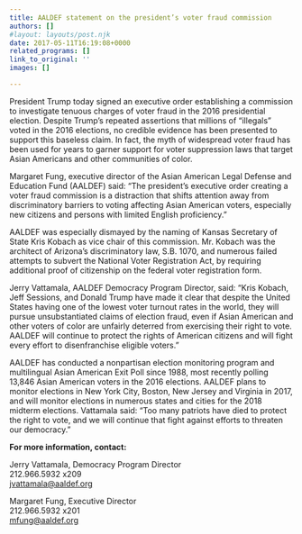 ```yaml
---
title: AALDEF statement on the president’s voter fraud commission
authors: []
#layout: layouts/post.njk
date: 2017-05-11T16:19:08+0000
related_programs: []
link_to_original: ''
images: []

---
```

President Trump today signed an executive order establishing a commission to investigate tenuous charges of voter fraud in the 2016 presidential election. Despite Trump’s repeated assertions that millions of “illegals” voted in the 2016 elections, no credible evidence has been presented to support this baseless claim. In fact, the myth of widespread voter fraud has been used for years to garner support for voter suppression laws that target Asian Americans and other communities of color.

Margaret Fung, executive director of the Asian American Legal Defense and Education Fund (AALDEF) said: “The president’s executive order creating a voter fraud commission is a distraction that shifts attention away from discriminatory barriers to voting affecting Asian American voters, especially new citizens and persons with limited English proficiency.”

AALDEF was especially dismayed by the naming of Kansas Secretary of State Kris Kobach as vice chair of this commission. Mr. Kobach was the architect of Arizona’s discriminatory law, S.B. 1070, and numerous failed attempts to subvert the National Voter Registration Act, by requiring additional proof of citizenship on the federal voter registration form.

Jerry Vattamala, AALDEF Democracy Program Director, said: “Kris Kobach, Jeff Sessions, and Donald Trump have made it clear that despite the United States having one of the lowest voter turnout rates in the world, they will pursue unsubstantiated claims of election fraud, even if Asian American and other voters of color are unfairly deterred from exercising their right to vote. AALDEF will continue to protect the rights of American citizens and will fight every effort to disenfranchise eligible voters.”

AALDEF has conducted a nonpartisan election monitoring program and multilingual Asian American Exit Poll since 1988, most recently polling 13,846 Asian American voters in the 2016 elections. AALDEF plans to monitor elections in New York City, Boston, New Jersey and Virginia in 2017, and will monitor elections in numerous states and cities for the 2018 midterm elections. Vattamala said: “Too many patriots have died to protect the right to vote, and we will continue that fight against efforts to threaten our democracy.”

**For more information, contact:**

Jerry Vattamala, Democracy Program Director  
212\.966.5932 x209  
jvattamala@aaldef.org

Margaret Fung, Executive Director  
212\.966.5932 x201  
mfung@aaldef.org